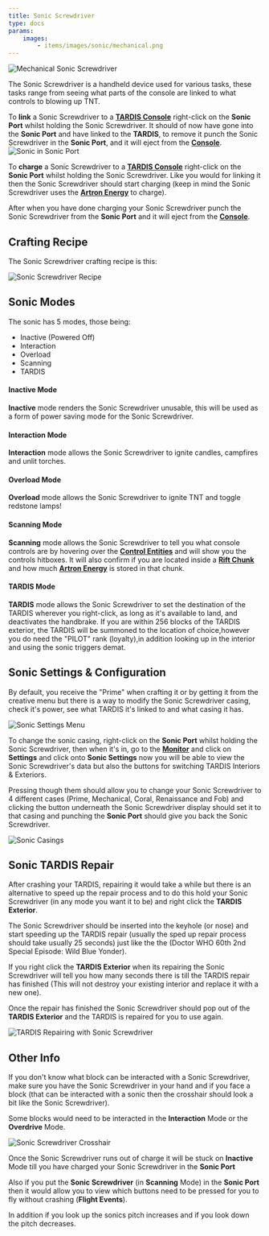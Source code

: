 ```yaml
---
title: Sonic Screwdriver
type: docs
params:
    images:
        - items/images/sonic/mechanical.png
---
```


![Mechanical Sonic Screwdriver](images/sonic/mechanical.png)

The Sonic Screwdriver is a handheld device used for various tasks, these tasks range from seeing what parts of the console are linked to what controls to blowing up TNT.

To **link** a Sonic Screwdriver to a [**TARDIS Console**](../../blocks/console) right-click on the **Sonic Port** whilst holding the Sonic Screwdriver. It should of now have gone into the **Sonic Port** and have linked to the **TARDIS**, to remove it punch the Sonic Screwdriver in the **Sonic Port**, and it will eject from the [**Console**](../../blocks/console).
![Sonic in Sonic Port](images/sonic/in_port.png)

To **charge** a Sonic Screwdriver to a [**TARDIS Console**](../../blocks/console) right-click on the **Sonic Port** whilst holding the Sonic Screwdriver. Like you would for linking it then the Sonic Screwdriver should start charging (keep in mind the Sonic Screwdriver uses the [**Artron Energy**](../../mechanics/artron) to charge). 

After when you have done charging your Sonic Screwdriver punch the Sonic Screwdriver from the **Sonic Port** and it will eject from the [**Console**](../../blocks/console).

## Crafting Recipe
The Sonic Screwdriver crafting recipe is this:

![Sonic Screwdriver Recipe](images/sonic/recipe.png)

## Sonic Modes

The sonic has 5 modes, those being:

- Inactive (Powered Off)
- Interaction
- Overload
- Scanning
- TARDIS

#### Inactive Mode
**Inactive** mode renders the Sonic Screwdriver unusable, this will be used as a form of power saving mode for the Sonic Screwdriver.

#### Interaction Mode
**Interaction** mode allows the Sonic Screwdriver to ignite candles, campfires and unlit torches.

#### Overload Mode
**Overload** mode allows the Sonic Screwdriver to ignite TNT and toggle redstone lamps!

#### Scanning Mode
**Scanning** mode allows the Sonic Screwdriver to tell you what console controls are by hovering over the [**Control Entities**](../../blocks/console#how-do-i-use-a-tardis-console) and will show you the controls hitboxes. It will also confirm if you are located inside a [**Rift Chunk**](../../mechanics/rift-chunks) and how much [**Artron Energy**](../../mechanics/artron) is stored in that chunk.

#### TARDIS Mode
**TARDIS** mode allows the Sonic Screwdriver to set the destination of the TARDIS wherever you right-click, as long as it's available to land, and deactivates the handbrake.
If you are within 256 blocks of the TARDIS exterior, the TARDIS will be summoned to the location of choice,however you do need the "PILOT" rank (loyalty),in addition looking up in the interior and using the sonic triggers demat.

## Sonic Settings & Configuration
By default, you receive the "Prime" when crafting it or by getting it from the creative menu but there is a way to modify the Sonic Screwdriver casing, check it's power, see what TARDIS it's linked to and what casing it has.

![Sonic Settings Menu](images/sonic/settings.png)

To change the sonic casing, right-click on the **Sonic Port** whilst holding the Sonic Screwdriver, then when it's in, go to the [**Monitor**](../../blocks/monitor) and click on **Settings** and click onto **Sonic Settings** now you will be able to view the Sonic Screwdriver's data but also the buttons for switching TARDIS Interiors & Exteriors. 

Pressing though them should allow you to change your Sonic Screwdriver to 4 different cases (Prime, Mechanical, Coral, Renaissance and Fob) and clicking the button underneath the Sonic Screwdriver display should set it to that casing and punching the **Sonic Port** should give you back the Sonic Screwdriver.

![Sonic Casings](images/sonic/casings.png)

## Sonic TARDIS Repair
After crashing your TARDIS, repairing it would take a while but there is an alternative to speed up the repair process and to do this hold your Sonic Screwdriver (in any mode you want it to be) and right click the **TARDIS Exterior**.

The Sonic Screwdriver should be inserted into the keyhole (or nose) and start speeding up the TARDIS repair (usually the sped up repair process should take usually 25 seconds) just like the the (Doctor WHO 60th 2nd Special Episode: Wild Blue Yonder).

If you right click the **TARDIS Exterior** when its repairing the Sonic Screwdriver will tell you how many seconds there is till the TARDIS repair has finished (This will not destroy your existing interior and replace it with a new one). 

Once the repair has finished the Sonic Screwdriver should pop out of the **TARDIS Exterior** and the TARDIS is repaired for you to use again.

![TARDIS Repairing with Sonic Screwdriver](images/sonic/repairing.png)

## Other Info
If you don't know what block can be interacted with a Sonic Screwdriver, make sure you have the Sonic Screwdriver in your hand and if you face a block (that can be interacted with a sonic then the crosshair should look a bit like the Sonic Screwdriver).

Some blocks would need to be interacted in the **Interaction** Mode or the **Overdrive** Mode.

![Sonic Screwdriver Crosshair](images/sonic/crosshair.png)

Once the Sonic Screwdriver runs out of charge it will be stuck on **Inactive** Mode till you have charged your Sonic Screwdriver in the **Sonic Port**

Also if you put the **Sonic Screwdriver** (in **Scanning** Mode) in the **Sonic Port** then it would allow you to view which buttons need to be pressed for 
you to fly without crashing (**Flight Events**).

In addition if you look up the sonics pitch increases and if you look down the pitch decreases.
